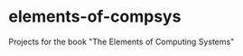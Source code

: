 elements-of-compsys
===================

Projects for the book "The Elements of Computing Systems"


